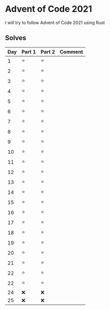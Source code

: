 Advent of Code 2021
===================

I will  try to follow Advent of Code 2021 using Rust

Solves
------

| Day | Part 1 | Part 2 |  Comment |
| --- | --- | --- | --- |
|   1  | :star: | :star: |  |
|   2  | :star: | :star: |  |
|   3  | :star: | :star: |  |
|   4  | :star: | :star: |  |
|   5  | :star: | :star: |  |
|   6  | :star: | :star: |  |
|   7  | :star: | :star: |  |
|   8  | :star: | :star: |  |
|   9  | :star: | :star: |  |
|  10  | :star: | :star: |  |
|  11  | :star: | :star: |  |
|  12  | :star: | :star: |  |
|  13  | :star: | :star: |  |
|  14  | :star: | :star: |  |
|  15  | :star: | :star: |  |
|  16  | :star: | :star: |  |
|  17  | :star: | :star: |  |
|  18  | :star: | :star: |  |
|  19  | :star: | :star: |  |
|  20  | :star: | :star: |  |
|  21  | :star: | :star: |  |
|  22  | :star: | :star: |  |
|  22  | :star: | :star: |  |
|  24  | :x: | :x: |  |
|  25  | :x: | :x: |  |
